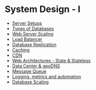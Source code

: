 # System Design - I

- [Server Setups]()   
- [Types of Databases]()
- [Web Server Scaling]()
- [Load Balancer]()
- [Database Replication]()
- [Caching]()
- [CDN]()
- [Web Architectures - State & Stateless]()
- [Data Center & geoDNS]()
- [Message Queue]()
- [Logging, metrics and automation]()
- [Database Scaling]()